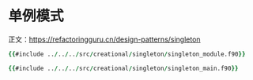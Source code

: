 # 单例模式

正文：https://refactoringguru.cn/design-patterns/singleton


```fortran
{{#include ../../../src/creational/singleton/singleton_module.f90}}
```

```fortran
{{#include ../../../src/creational/singleton/singleton_main.f90}}
```